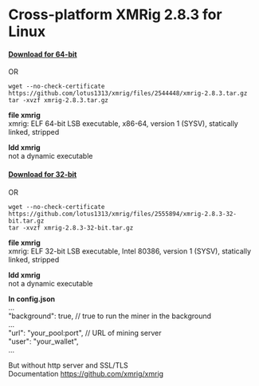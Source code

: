 # Cross-platform XMRig 2.8.3 for Linux
#### [Download for 64-bit](https://github.com/lotus1313/xmrig/files/2544448/xmrig-2.8.3.tar.gz)  
OR  
```
wget --no-check-certificate https://github.com/lotus1313/xmrig/files/2544448/xmrig-2.8.3.tar.gz
tar -xvzf xmrig-2.8.3.tar.gz
```

**file xmrig**  
xmrig: ELF 64-bit LSB executable, x86-64, version 1 (SYSV), statically linked, stripped  

**ldd xmrig**  
not a dynamic executable

#### [Download for 32-bit](https://github.com/lotus1313/xmrig/files/2555894/xmrig-2.8.3-32-bit.tar.gz)  
OR  
```
wget --no-check-certificate https://github.com/lotus1313/xmrig/files/2555894/xmrig-2.8.3-32-bit.tar.gz
tar -xvzf xmrig-2.8.3-32-bit.tar.gz
```

**file xmrig**  
xmrig: ELF 32-bit LSB executable, Intel 80386, version 1 (SYSV), statically linked, stripped  

**ldd xmrig**  
not a dynamic executable

**In config.json**  
...  
"background": true, // true to run the miner in the background  
...  
"url": "your_pool:port", // URL of mining server  
"user": "your_wallet",  
...  
  
But without http server and SSL/TLS  
Documentation https://github.com/xmrig/xmrig  